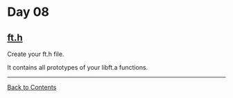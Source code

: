 # Day 08

## [ft.h](./ft.h)

Create your ft.h file.

It contains all prototypes of your libft.a functions.

---

[Back to Contents](../README.md#Day-08)

